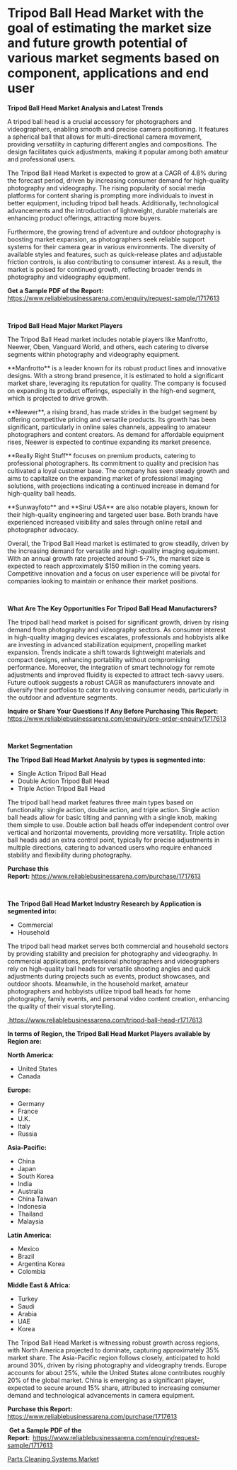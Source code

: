 <p><h1>Tripod Ball Head Market with the goal of estimating the market size and future growth potential of various market segments based on component, applications and end user</h1></p><p><strong>Tripod Ball Head Market Analysis and Latest Trends</strong></p>
<p><p>A tripod ball head is a crucial accessory for photographers and videographers, enabling smooth and precise camera positioning. It features a spherical ball that allows for multi-directional camera movement, providing versatility in capturing different angles and compositions. The design facilitates quick adjustments, making it popular among both amateur and professional users.</p><p>The Tripod Ball Head Market is expected to grow at a CAGR of 4.8% during the forecast period, driven by increasing consumer demand for high-quality photography and videography. The rising popularity of social media platforms for content sharing is prompting more individuals to invest in better equipment, including tripod ball heads. Additionally, technological advancements and the introduction of lightweight, durable materials are enhancing product offerings, attracting more buyers. </p><p>Furthermore, the growing trend of adventure and outdoor photography is boosting market expansion, as photographers seek reliable support systems for their camera gear in various environments. The diversity of available styles and features, such as quick-release plates and adjustable friction controls, is also contributing to consumer interest. As a result, the market is poised for continued growth, reflecting broader trends in photography and videography equipment.</p></p>
<p><strong>Get a Sample PDF of the Report:&nbsp;</strong> <a href="https://www.reliablebusinessarena.com/enquiry/request-sample/1717613?utm_campaign=3261&utm_medium=2&utm_source=Github&utm_content=ia&utm_term=11042025&utm_id=tripod-ball-head">https://www.reliablebusinessarena.com/enquiry/request-sample/1717613</a></p>
<p>&nbsp;</p>
<p><strong>Tripod Ball Head Major Market Players</strong></p>
<p><p>The Tripod Ball Head market includes notable players like Manfrotto, Neewer, Oben, Vanguard World, and others, each catering to diverse segments within photography and videography equipment. </p><p>**Manfrotto** is a leader known for its robust product lines and innovative designs. With a strong brand presence, it is estimated to hold a significant market share, leveraging its reputation for quality. The company is focused on expanding its product offerings, especially in the high-end segment, which is projected to drive growth.</p><p>**Neewer**, a rising brand, has made strides in the budget segment by offering competitive pricing and versatile products. Its growth has been significant, particularly in online sales channels, appealing to amateur photographers and content creators. As demand for affordable equipment rises, Neewer is expected to continue expanding its market presence.</p><p>**Really Right Stuff** focuses on premium products, catering to professional photographers. Its commitment to quality and precision has cultivated a loyal customer base. The company has seen steady growth and aims to capitalize on the expanding market of professional imaging solutions, with projections indicating a continued increase in demand for high-quality ball heads.</p><p>**Sunwayfoto** and **Sirui USA** are also notable players, known for their high-quality engineering and targeted user base. Both brands have experienced increased visibility and sales through online retail and photographer advocacy.</p><p>Overall, the Tripod Ball Head market is estimated to grow steadily, driven by the increasing demand for versatile and high-quality imaging equipment. With an annual growth rate projected around 5-7%, the market size is expected to reach approximately $150 million in the coming years. Competitive innovation and a focus on user experience will be pivotal for companies looking to maintain or enhance their market positions.</p></p>
<p>&nbsp;</p>
<p><strong>What Are The Key Opportunities For Tripod Ball Head Manufacturers?</strong></p>
<p><p>The tripod ball head market is poised for significant growth, driven by rising demand from photography and videography sectors. As consumer interest in high-quality imaging devices escalates, professionals and hobbyists alike are investing in advanced stabilization equipment, propelling market expansion. Trends indicate a shift towards lightweight materials and compact designs, enhancing portability without compromising performance. Moreover, the integration of smart technology for remote adjustments and improved fluidity is expected to attract tech-savvy users. Future outlook suggests a robust CAGR as manufacturers innovate and diversify their portfolios to cater to evolving consumer needs, particularly in the outdoor and adventure segments.</p></p>
<p><strong>Inquire or Share Your Questions If Any Before Purchasing This Report:</strong> <a href="https://www.reliablebusinessarena.com/enquiry/pre-order-enquiry/1717613?utm_campaign=3261&utm_medium=2&utm_source=Github&utm_content=ia&utm_term=11042025&utm_id=tripod-ball-head">https://www.reliablebusinessarena.com/enquiry/pre-order-enquiry/1717613</a></p>
<p>&nbsp;</p>
<p><strong>Market Segmentation</strong></p>
<p><strong>The Tripod Ball Head Market Analysis by types is segmented into:</strong></p>
<p><ul><li>Single Action Tripod Ball Head</li><li>Double Action Tripod Ball Head</li><li>Triple Action Tripod Ball Head</li></ul></p>
<p><p>The tripod ball head market features three main types based on functionality: single action, double action, and triple action. Single action ball heads allow for basic tilting and panning with a single knob, making them simple to use. Double action ball heads offer independent control over vertical and horizontal movements, providing more versatility. Triple action ball heads add an extra control point, typically for precise adjustments in multiple directions, catering to advanced users who require enhanced stability and flexibility during photography.</p></p>
<p><strong>Purchase this Report:&nbsp;</strong><a href="https://www.reliablebusinessarena.com/purchase/1717613?utm_campaign=3261&utm_medium=2&utm_source=Github&utm_content=ia&utm_term=11042025&utm_id=tripod-ball-head">https://www.reliablebusinessarena.com/purchase/1717613</a></p>
<p>&nbsp;</p>
<p><strong>The Tripod Ball Head Market Industry Research by Application is segmented into:</strong></p>
<p><ul><li>Commercial</li><li>Household</li></ul></p>
<p><p>The tripod ball head market serves both commercial and household sectors by providing stability and precision for photography and videography. In commercial applications, professional photographers and videographers rely on high-quality ball heads for versatile shooting angles and quick adjustments during projects such as events, product showcases, and outdoor shoots. Meanwhile, in the household market, amateur photographers and hobbyists utilize tripod ball heads for home photography, family events, and personal video content creation, enhancing the quality of their visual storytelling.</p></p>
<p><a href="https://www.reliablebusinessarena.com/tripod-ball-head-r1717613?utm_campaign=3261&utm_medium=2&utm_source=Github&utm_content=ia&utm_term=11042025&utm_id=tripod-ball-head">&nbsp;https://www.reliablebusinessarena.com/tripod-ball-head-r1717613</a></p>
<p><strong>In terms of Region, the Tripod Ball Head Market Players available by Region are:</strong></p>
<p>
    <p> <strong> North America: </strong>
        <ul>
            <li>United States</li>
            <li>Canada</li>
        </ul>
        </p> 
    <p> <strong> Europe: </strong>
        <ul>
            <li>Germany</li>
            <li>France</li>
            <li>U.K.</li>
            <li>Italy</li>
            <li>Russia</li>
        </ul>
        </p> 
    <p> <strong> Asia-Pacific: </strong>
        <ul>
            <li>China</li>
            <li>Japan</li>
            <li>South Korea</li>
            <li>India</li>
            <li>Australia</li>
            <li>China Taiwan</li>
            <li>Indonesia</li>
            <li>Thailand</li>
            <li>Malaysia</li>
        </ul>
        </p> 
    <p> <strong> Latin America: </strong>
        <ul>
            <li>Mexico</li>
            <li>Brazil</li>
            <li>Argentina Korea</li>
            <li>Colombia</li>
        </ul>
        </p> 
    <p> <strong> Middle East & Africa: </strong>
        <ul>
            <li>Turkey</li>
            <li>Saudi</li>
            <li>Arabia</li>
            <li>UAE</li>
            <li>Korea</li>
        </ul>
    </p>
    </p>
<p><p>The Tripod Ball Head Market is witnessing robust growth across regions, with North America projected to dominate, capturing approximately 35% market share. The Asia-Pacific region follows closely, anticipated to hold around 30%, driven by rising photography and videography trends. Europe accounts for about 25%, while the United States alone contributes roughly 20% of the global market. China is emerging as a significant player, expected to secure around 15% share, attributed to increasing consumer demand and technological advancements in camera equipment.</p></p>
<p><strong>Purchase this Report: </strong><a href="https://www.reliablebusinessarena.com/purchase/1717613?utm_campaign=3261&utm_medium=2&utm_source=Github&utm_content=ia&utm_term=11042025&utm_id=tripod-ball-head">https://www.reliablebusinessarena.com/purchase/1717613</a></p>
<p>&nbsp;<strong>Get a Sample PDF of the Report:&nbsp;&nbsp;</strong><a href="https://www.reliablebusinessarena.com/enquiry/request-sample/1717613?utm_campaign=3261&utm_medium=2&utm_source=Github&utm_content=ia&utm_term=11042025&utm_id=tripod-ball-head">https://www.reliablebusinessarena.com/enquiry/request-sample/1717613</a></p>
<p><strong></strong></p>
<p><p><a href="https://github.com/roceljiabur/Market-Research-Report-List-1/blob/main/parts-cleaning-systems-market.md?utm_campaign=3261&utm_medium=2&utm_source=Github&utm_content=ia&utm_term=11042025&utm_id=tripod-ball-head">Parts Cleaning Systems Market</a></p></p>